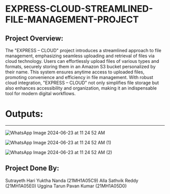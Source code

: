 # EXPRESS-CLOUD-STREAMLINED-FILE-MANAGEMENT-PROJECT

Project Overview:
-----------------
The "EXPRESS – CLOUD" project introduces a streamlined approach to file management, emphasizing seamless uploading and retrieval of files via cloud technology. Users can effortlessly upload files of various types and formats, securely storing them in an Amazon S3 bucket personalized by their name. This system ensures anytime access to uploaded files, promoting convenience and efficiency in file management. With robust cloud integration, "EXPRESS – CLOUD" not only simplifies file storage but also enhances accessibility and organization, making it an indispensable tool for modern digital workflows.

# Outputs:
---------

![WhatsApp Image 2024-06-23 at 11 24 52 AM](https://github.com/21MH1A05C9/EXPRESS-CLOUD-STREAMLINED-FILE-MANAGEMENT-PROJECT/assets/97426182/e364fa6e-4704-4e19-9317-62002e401051)

![WhatsApp Image 2024-06-23 at 11 24 52 AM (1)](https://github.com/21MH1A05C9/EXPRESS-CLOUD-STREAMLINED-FILE-MANAGEMENT-PROJECT/assets/97426182/91fc80ff-c40b-47da-8a79-7a341b3d2b4d)

![WhatsApp Image 2024-06-23 at 11 24 52 AM (2)](https://github.com/21MH1A05C9/EXPRESS-CLOUD-STREAMLINED-FILE-MANAGEMENT-PROJECT/assets/97426182/c6f7ad50-6ca4-4ee6-9cc7-35143a119d1e)


Project Done By:
-----------------
Sutrayeth Hari Yuktha Nanda (21MH1A05C9)
Alla Sathvik Reddy (21MH1A05E0)
Uggina Tarun Pavan Kumar (21MH1A05D0)

